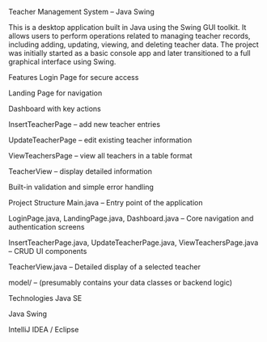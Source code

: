 Teacher Management System – Java Swing

This is a desktop application built in Java using the Swing GUI toolkit. It allows users to perform operations related to managing teacher records, including adding, updating, viewing, and deleting teacher data. The project was initially started as a basic console app and later transitioned to a full graphical interface using Swing.

Features
Login Page for secure access

Landing Page for navigation

Dashboard with key actions

InsertTeacherPage – add new teacher entries

UpdateTeacherPage – edit existing teacher information

ViewTeachersPage – view all teachers in a table format

TeacherView – display detailed information

Built-in validation and simple error handling

 Project Structure
Main.java – Entry point of the application

LoginPage.java, LandingPage.java, Dashboard.java – Core navigation and authentication screens

InsertTeacherPage.java, UpdateTeacherPage.java, ViewTeachersPage.java – CRUD UI components

TeacherView.java – Detailed display of a selected teacher

model/ – (presumably contains your data classes or backend logic)
 
Technologies
Java SE

Java Swing

IntelliJ IDEA / Eclipse